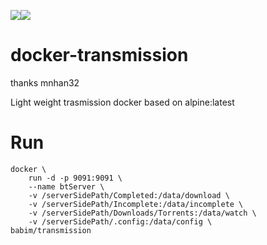 [![](https://images.microbadger.com/badges/image/babim/transmission.svg)](https://microbadger.com/images/babim/transmission "Get your own image badge on microbadger.com")[![](https://images.microbadger.com/badges/version/babim/transmission.svg)](https://microbadger.com/images/babim/transmission "Get your own version badge on microbadger.com")

# docker-transmission
thanks mnhan32

Light weight trasmission docker based on alpine:latest

# Run
```
docker \
	run -d -p 9091:9091 \
	--name btServer \
	-v /serverSidePath/Completed:/data/download \
	-v /serverSidePath/Incomplete:/data/incomplete \
	-v /serverSidePath/Downloads/Torrents:/data/watch \
	-v /serverSidePath/.config:/data/config \
babim/transmission
```
